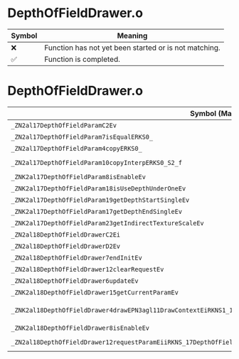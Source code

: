 # DepthOfFieldDrawer.o
| Symbol | Meaning 
| ------------- | ------------- 
| :x: | Function has not yet been started or is not matching. 
| :white_check_mark: | Function is completed. 


# DepthOfFieldDrawer.o
| Symbol (Mangled) | Symbol (Demangled) | Decompiled? |
| ------------- |  ------------- | ------------- |
| `_ZN2al17DepthOfFieldParamC2Ev` | `al::DepthOfFieldParam::DepthOfFieldParam(void)` | :x: |
| `_ZN2al17DepthOfFieldParam7isEqualERKS0_` | `al::DepthOfFieldParam::isEqual(al::DepthOfFieldParam const&)` | :x: |
| `_ZN2al17DepthOfFieldParam4copyERKS0_` | `al::DepthOfFieldParam::copy(al::DepthOfFieldParam const&)` | :x: |
| `_ZN2al17DepthOfFieldParam10copyInterpERKS0_S2_f` | `al::DepthOfFieldParam::copyInterp(al::DepthOfFieldParam const&,al::DepthOfFieldParam const&,float)` | :x: |
| `_ZNK2al17DepthOfFieldParam8isEnableEv` | `al::DepthOfFieldParam::isEnable(void)const` | :x: |
| `_ZNK2al17DepthOfFieldParam18isUseDepthUnderOneEv` | `al::DepthOfFieldParam::isUseDepthUnderOne(void)const` | :x: |
| `_ZNK2al17DepthOfFieldParam19getDepthStartSingleEv` | `al::DepthOfFieldParam::getDepthStartSingle(void)const` | :x: |
| `_ZNK2al17DepthOfFieldParam17getDepthEndSingleEv` | `al::DepthOfFieldParam::getDepthEndSingle(void)const` | :x: |
| `_ZNK2al17DepthOfFieldParam23getIndirectTextureScaleEv` | `al::DepthOfFieldParam::getIndirectTextureScale(void)const` | :x: |
| `_ZN2al18DepthOfFieldDrawerC2Ei` | `al::DepthOfFieldDrawer::DepthOfFieldDrawer(int)` | :x: |
| `_ZN2al18DepthOfFieldDrawerD2Ev` | `al::DepthOfFieldDrawer::~DepthOfFieldDrawer()` | :x: |
| `_ZN2al18DepthOfFieldDrawer7endInitEv` | `al::DepthOfFieldDrawer::endInit(void)` | :x: |
| `_ZN2al18DepthOfFieldDrawer12clearRequestEv` | `al::DepthOfFieldDrawer::clearRequest(void)` | :x: |
| `_ZN2al18DepthOfFieldDrawer6updateEv` | `al::DepthOfFieldDrawer::update(void)` | :x: |
| `_ZNK2al18DepthOfFieldDrawer15getCurrentParamEv` | `al::DepthOfFieldDrawer::getCurrentParam(void)const` | :x: |
| `_ZNK2al18DepthOfFieldDrawer4drawEPN3agl11DrawContextEiRKNS1_12RenderBufferERKNS1_11TextureDataERKNS_10ProjectionEffb` | `al::DepthOfFieldDrawer::draw(agl::DrawContext *,int,agl::RenderBuffer const&,agl::TextureData const&,al::Projection const&,float,float,bool)const` | :x: |
| `_ZNK2al18DepthOfFieldDrawer8isEnableEv` | `al::DepthOfFieldDrawer::isEnable(void)const` | :x: |
| `_ZN2al18DepthOfFieldDrawer12requestParamEiiRKNS_17DepthOfFieldParamE` | `al::DepthOfFieldDrawer::requestParam(int,int,al::DepthOfFieldParam const&)` | :x: |
